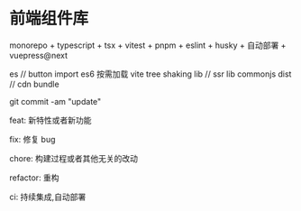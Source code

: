 # 前端组件库

monorepo + typescript + tsx + vitest + pnpm + eslint + husky + 自动部署 + vuepress@next


es  // button import es6 按需加载 vite tree shaking
lib // ssr lib commonjs
dist // cdn bundle

git commit -am "update"

feat: 新特性或者新功能

fix: 修复 bug

chore: 构建过程或者其他无关的改动

refactor: 重构

ci: 持续集成,自动部署

